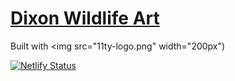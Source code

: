# [Dixon Wildlife Art](https://dixonwildlifeart.com)

Built with <img src="11ty-logo.png" width="200px")

[![Netlify Status](https://api.netlify.com/api/v1/badges/e4ab7e82-4eaf-4c63-ac14-6e82c8809efa/deploy-status)](https://app.netlify.com/sites/peaceful-mcclintock-911046/deploys)
